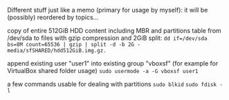 
Different stuff just like a memo (primary for usage by myself):
it will be (possibly) reordered by topics...

copy of entire 512GiB HDD content including MBR and partitions table from /dev/sda to files with gzip compression and 2GiB split:
`dd if=/dev/sda bs=8M count=65536 | gzip | split -d -b 2G - media/sfSHARED/hdd512GiB.img.gz.`

append existing user "user1" into existing group "vboxsf" (for example for VirtualBox shared folder usage)
`sudo usermode -a -G vboxsf user1`

a few commands usable for dealing with partitions
`sudo blkid`  `sudo fdisk -l`
